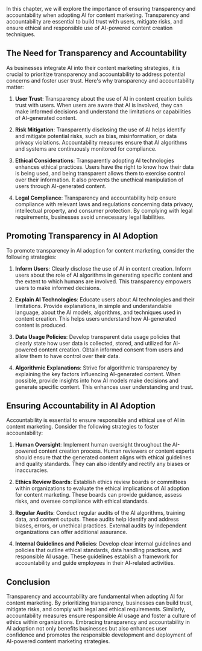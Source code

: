 

In this chapter, we will explore the importance of ensuring transparency and accountability when adopting AI for content marketing. Transparency and accountability are essential to build trust with users, mitigate risks, and ensure ethical and responsible use of AI-powered content creation techniques.

## The Need for Transparency and Accountability

As businesses integrate AI into their content marketing strategies, it is crucial to prioritize transparency and accountability to address potential concerns and foster user trust. Here's why transparency and accountability matter:

1. **User Trust**: Transparency about the use of AI in content creation builds trust with users. When users are aware that AI is involved, they can make informed decisions and understand the limitations or capabilities of AI-generated content.
    
2. **Risk Mitigation**: Transparently disclosing the use of AI helps identify and mitigate potential risks, such as bias, misinformation, or data privacy violations. Accountability measures ensure that AI algorithms and systems are continuously monitored for compliance.
    
3. **Ethical Considerations**: Transparently adopting AI technologies enhances ethical practices. Users have the right to know how their data is being used, and being transparent allows them to exercise control over their information. It also prevents the unethical manipulation of users through AI-generated content.
    
4. **Legal Compliance**: Transparency and accountability help ensure compliance with relevant laws and regulations concerning data privacy, intellectual property, and consumer protection. By complying with legal requirements, businesses avoid unnecessary legal liabilities.
    

## Promoting Transparency in AI Adoption

To promote transparency in AI adoption for content marketing, consider the following strategies:

1. **Inform Users**: Clearly disclose the use of AI in content creation. Inform users about the role of AI algorithms in generating specific content and the extent to which humans are involved. This transparency empowers users to make informed decisions.
    
2. **Explain AI Technologies**: Educate users about AI technologies and their limitations. Provide explanations, in simple and understandable language, about the AI models, algorithms, and techniques used in content creation. This helps users understand how AI-generated content is produced.
    
3. **Data Usage Policies**: Develop transparent data usage policies that clearly state how user data is collected, stored, and utilized for AI-powered content creation. Obtain informed consent from users and allow them to have control over their data.
    
4. **Algorithmic Explanations**: Strive for algorithmic transparency by explaining the key factors influencing AI-generated content. When possible, provide insights into how AI models make decisions and generate specific content. This enhances user understanding and trust.
    

## Ensuring Accountability in AI Adoption

Accountability is essential to ensure responsible and ethical use of AI in content marketing. Consider the following strategies to foster accountability:

1. **Human Oversight**: Implement human oversight throughout the AI-powered content creation process. Human reviewers or content experts should ensure that the generated content aligns with ethical guidelines and quality standards. They can also identify and rectify any biases or inaccuracies.
    
2. **Ethics Review Boards**: Establish ethics review boards or committees within organizations to evaluate the ethical implications of AI adoption for content marketing. These boards can provide guidance, assess risks, and oversee compliance with ethical standards.
    
3. **Regular Audits**: Conduct regular audits of the AI algorithms, training data, and content outputs. These audits help identify and address biases, errors, or unethical practices. External audits by independent organizations can offer additional assurance.
    
4. **Internal Guidelines and Policies**: Develop clear internal guidelines and policies that outline ethical standards, data handling practices, and responsible AI usage. These guidelines establish a framework for accountability and guide employees in their AI-related activities.
    

## Conclusion

Transparency and accountability are fundamental when adopting AI for content marketing. By prioritizing transparency, businesses can build trust, mitigate risks, and comply with legal and ethical requirements. Similarly, accountability measures ensure responsible AI usage and foster a culture of ethics within organizations. Embracing transparency and accountability in AI adoption not only benefits businesses but also enhances user confidence and promotes the responsible development and deployment of AI-powered content marketing strategies.
